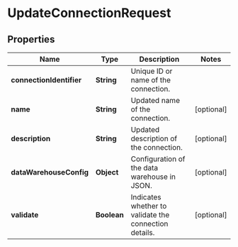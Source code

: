 

# UpdateConnectionRequest


## Properties

| Name | Type | Description | Notes |
|------------ | ------------- | ------------- | -------------|
|**connectionIdentifier** | **String** | Unique ID or name of the connection. |  |
|**name** | **String** | Updated name of the connection. |  [optional] |
|**description** | **String** | Updated description of the connection. |  [optional] |
|**dataWarehouseConfig** | **Object** | Configuration of the data warehouse in JSON. |  [optional] |
|**validate** | **Boolean** | Indicates whether to validate the connection details. |  [optional] |



